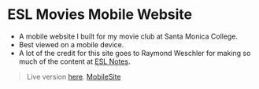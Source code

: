 # ESL Movies Mobile Website
* A mobile website I built for my movie club at Santa Monica College.
* Best viewed on a mobile device.
* A lot of the credit for this site goes to Raymond Weschler for making
  so much of the content at [ESL Notes](http://www.eslnotes.com/synopses.html).
> Live version [here](http://hieratikos.x10.mx/ESLMovies/).
[MobileSite](images/MobileSite.webp)